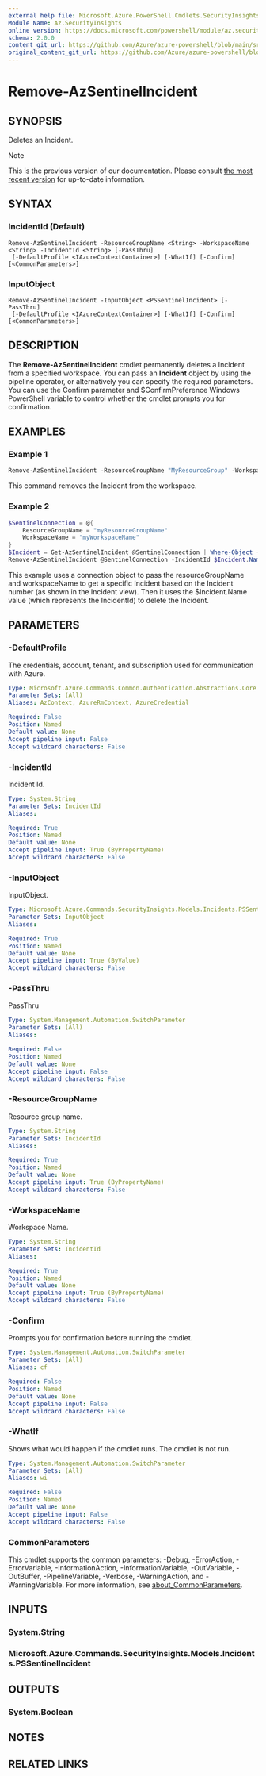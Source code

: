 ```yaml
---
external help file: Microsoft.Azure.PowerShell.Cmdlets.SecurityInsights.dll-Help.xml
Module Name: Az.SecurityInsights
online version: https://docs.microsoft.com/powershell/module/az.securityinsights/remove-azsentinelincident
schema: 2.0.0
content_git_url: https://github.com/Azure/azure-powershell/blob/main/src/SecurityInsights/SecurityInsights/help/Remove-AzSentinelIncident.md
original_content_git_url: https://github.com/Azure/azure-powershell/blob/main/src/SecurityInsights/SecurityInsights/help/Remove-AzSentinelIncident.md
---
```


# Remove-AzSentinelIncident

## SYNOPSIS
Deletes an Incident.

> [!NOTE]
>This is the previous version of our documentation. Please consult [the most recent version](/powershell/module/az.securityinsights/remove-azsentinelincident) for up-to-date information.

## SYNTAX

### IncidentId (Default)
```
Remove-AzSentinelIncident -ResourceGroupName <String> -WorkspaceName <String> -IncidentId <String> [-PassThru]
 [-DefaultProfile <IAzureContextContainer>] [-WhatIf] [-Confirm] [<CommonParameters>]
```

### InputObject
```
Remove-AzSentinelIncident -InputObject <PSSentinelIncident> [-PassThru]
 [-DefaultProfile <IAzureContextContainer>] [-WhatIf] [-Confirm] [<CommonParameters>]
```

## DESCRIPTION
The **Remove-AzSentinelIncident** cmdlet permanently deletes a Incident from a specified workspace.
You can pass an **Incident** object by using the pipeline operator, or alternatively you can specify the required parameters.
You can use the Confirm parameter and $ConfirmPreference Windows PowerShell variable to control whether the cmdlet prompts you for confirmation.

## EXAMPLES

### Example 1
```powershell
Remove-AzSentinelIncident -ResourceGroupName "MyResourceGroup" -WorkspaceName "MyWorkspaceName" -IncidentId "MyIncidentId"
```

This command removes the Incident from the workspace.

### Example 2
```powershell
$SentinelConnection = @{
    ResourceGroupName = "myResourceGroupName"
    WorkspaceName = "myWorkspaceName"
}
$Incident = Get-AzSentinelIncident @SentinelConnection | Where-Object {$_.IncidentNumber -eq "346"}
Remove-AzSentinelIncident @SentinelConnection -IncidentId $Incident.Name
```

This example uses a connection object to pass the resourceGroupName and workspaceName to get a specific Incident based on the Incident number (as shown in the Incident view). Then it uses the $Incident.Name value (which represents the IncidentId) to delete the Incident.

## PARAMETERS

### -DefaultProfile
The credentials, account, tenant, and subscription used for communication with Azure.

```yaml
Type: Microsoft.Azure.Commands.Common.Authentication.Abstractions.Core.IAzureContextContainer
Parameter Sets: (All)
Aliases: AzContext, AzureRmContext, AzureCredential

Required: False
Position: Named
Default value: None
Accept pipeline input: False
Accept wildcard characters: False
```

### -IncidentId
Incident Id.

```yaml
Type: System.String
Parameter Sets: IncidentId
Aliases:

Required: True
Position: Named
Default value: None
Accept pipeline input: True (ByPropertyName)
Accept wildcard characters: False
```

### -InputObject
InputObject.

```yaml
Type: Microsoft.Azure.Commands.SecurityInsights.Models.Incidents.PSSentinelIncident
Parameter Sets: InputObject
Aliases:

Required: True
Position: Named
Default value: None
Accept pipeline input: True (ByValue)
Accept wildcard characters: False
```

### -PassThru
PassThru

```yaml
Type: System.Management.Automation.SwitchParameter
Parameter Sets: (All)
Aliases:

Required: False
Position: Named
Default value: None
Accept pipeline input: False
Accept wildcard characters: False
```

### -ResourceGroupName
Resource group name.

```yaml
Type: System.String
Parameter Sets: IncidentId
Aliases:

Required: True
Position: Named
Default value: None
Accept pipeline input: True (ByPropertyName)
Accept wildcard characters: False
```

### -WorkspaceName
Workspace Name.

```yaml
Type: System.String
Parameter Sets: IncidentId
Aliases:

Required: True
Position: Named
Default value: None
Accept pipeline input: True (ByPropertyName)
Accept wildcard characters: False
```

### -Confirm
Prompts you for confirmation before running the cmdlet.

```yaml
Type: System.Management.Automation.SwitchParameter
Parameter Sets: (All)
Aliases: cf

Required: False
Position: Named
Default value: None
Accept pipeline input: False
Accept wildcard characters: False
```

### -WhatIf
Shows what would happen if the cmdlet runs.
The cmdlet is not run.

```yaml
Type: System.Management.Automation.SwitchParameter
Parameter Sets: (All)
Aliases: wi

Required: False
Position: Named
Default value: None
Accept pipeline input: False
Accept wildcard characters: False
```

### CommonParameters
This cmdlet supports the common parameters: -Debug, -ErrorAction, -ErrorVariable, -InformationAction, -InformationVariable, -OutVariable, -OutBuffer, -PipelineVariable, -Verbose, -WarningAction, and -WarningVariable. For more information, see [about_CommonParameters](http://go.microsoft.com/fwlink/?LinkID=113216).

## INPUTS

### System.String
### Microsoft.Azure.Commands.SecurityInsights.Models.Incidents.PSSentinelIncident
## OUTPUTS

### System.Boolean
## NOTES

## RELATED LINKS
